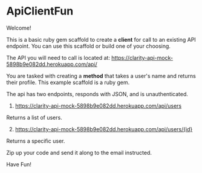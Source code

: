 # ApiClientFun

Welcome!

This is a basic ruby gem scaffold to create a **client** for call to an existing API endpoint.  You can use this scaffold or build one of your choosing.

The API you will need to call is located at:  https://clarity-api-mock-5898b9e082dd.herokuapp.com/api/

You are tasked with creating a **method** that takes a user's name and
returns their profile.  This example scaffold is a ruby gem.

The api has two endpoints, responds with JSON, and is unauthenticated.

1) https://clarity-api-mock-5898b9e082dd.herokuapp.com/api/users

Returns a list of users.

2) https://clarity-api-mock-5898b9e082dd.herokuapp.com/api/users/{id}

Returns a specific user.

Zip up your code and send it along to the email instructed.

Have Fun!
